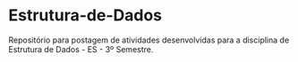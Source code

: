 # Estrutura-de-Dados

Repositório para postagem de atividades desenvolvidas para a disciplina de Estrutura de Dados - ES - 3º Semestre.